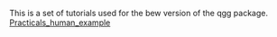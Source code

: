 This is a set of tutorials used for the bew version of the qgg package.
[Practicals_human_example](./Practicals_human_example.pdf)